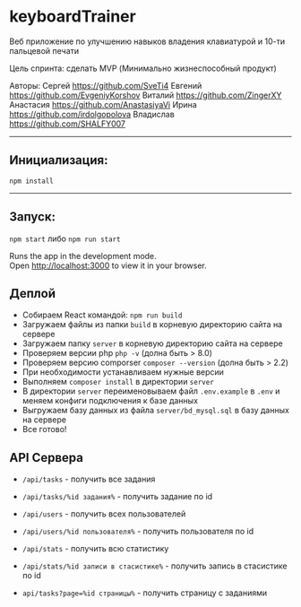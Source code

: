 # keyboardTrainer
Веб приложение по улучшению навыков владения клавиатурой и 10-ти пальцевой печати

Цель спринта: сделать MVP (Минимально жизнеспособный продукт)

Авторы:
Сергей https://github.com/SveTi4
Евгений https://github.com/EvgeniyKorshov
Виталий https://github.com/ZingerXY
Анастасия https://github.com/AnastasiyaVi
Ирина https://github.com/irdolgopolova
Владислав https://github.com/SHALFY007

<hr/>

## Инициализация:
`npm install`

<hr/>

## Запуск:
`npm start` либо `npm run start`

Runs the app in the development mode.\
Open [http://localhost:3000](http://localhost:3000) to view it in your browser.

## Деплой

* Собираем React командой: `npm run build`
* Загружаем файлы из папки `build` в корневую директорию сайта на сервере
* Загружаем папку `server` в корневую директорию сайта на сервере
* Проверяем версии php `php -v` (долна быть > 8.0)
* Проверяем версию comporser `composer --version` (долна быть > 2.2)
* При необходимости устанавливаем нужные версии
* Выполняем `composer install` в директории `server`
* В директории `server` переименовываем файл `.env.example` в `.env` и меняем конфиги подключения к базе данных
* Выгружаем базу данных из файла `server/bd_mysql.sql` в базу данных на сервере
* Все готово!

## API Сервера

* `/api/tasks` - получить все задания
* `/api/tasks/%id задания%` - получить задание по id

* `/api/users` - получить всех пользователей
* `/api/users/%id пользователя%` - получить пользователя по id

* `/api/stats` - получить всю статистику
* `/api/stats/%id записи в стасистике%` - получить запись в стасистике по id

* `api/tasks?page=%id страницы%` - получить страницу с заданиями

